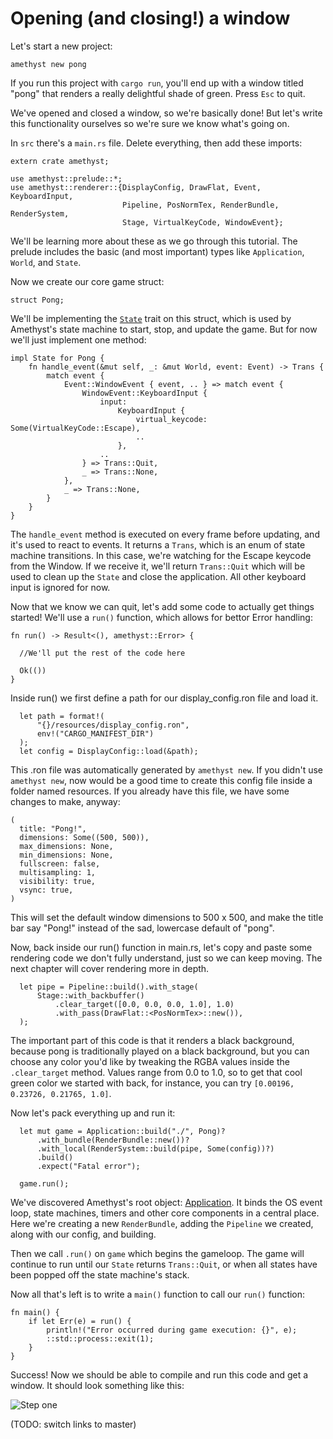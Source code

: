 # Opening (and closing!) a window

Let's start a new project:

`amethyst new pong`

If you run this project with `cargo run`, you'll end up with a window titled 
"pong" that renders a really delightful shade of green. Press `Esc` to quit.

We've opened and closed a window, so we're basically done! But let's write this 
functionality ourselves so we're sure we know what's going on.

In `src` there's a `main.rs` file. Delete everything, then add these imports:

```rust,ignore
extern crate amethyst;

use amethyst::prelude::*;
use amethyst::renderer::{DisplayConfig, DrawFlat, Event, KeyboardInput,
                         Pipeline, PosNormTex, RenderBundle, RenderSystem,
                         Stage, VirtualKeyCode, WindowEvent};
```

We'll be learning more about these as we go through this tutorial. The prelude 
includes the basic (and most important) types like `Application`, `World`, and 
`State`.

Now we create our core game struct:

```rust,ignore
struct Pong; 
```

We'll be implementing the [`State`][st] trait on this struct, which is used by 
Amethyst's state machine to start, stop, and update the game. But for now we'll 
just implement one method: 

```rust,ignore
impl State for Pong {
    fn handle_event(&mut self, _: &mut World, event: Event) -> Trans {
        match event {
            Event::WindowEvent { event, .. } => match event {
                WindowEvent::KeyboardInput {
                    input:
                        KeyboardInput {
                            virtual_keycode: Some(VirtualKeyCode::Escape),
                            ..
                        },
                    ..
                } => Trans::Quit,
                _ => Trans::None,
            },
            _ => Trans::None,
        }
    }
}
```

The `handle_event` method is executed on every frame before updating, and it's 
used to react to events. It returns a `Trans`, which is an enum of state machine 
transitions. In this case, we're watching for the Escape keycode from the 
Window. If we receive it, we'll return `Trans::Quit` which will be used to clean 
up the `State` and close the application. All other keyboard input is ignored 
for now.

Now that we know we can quit, let's add some code to actually get things 
started! We'll use a `run()` function, which allows for bettor Error handling:

```rust,ignore
fn run() -> Result<(), amethyst::Error> {

  //We'll put the rest of the code here

  Ok(())
}
```

Inside run() we first define a path for our display_config.ron file and load it.

```rust,ignore
  let path = format!(
      "{}/resources/display_config.ron",
      env!("CARGO_MANIFEST_DIR")
  );
  let config = DisplayConfig::load(&path);
```

This .ron file was automatically generated by `amethyst new`. If you didn't use 
`amethyst new`, now would be a good time to create this config file inside a 
folder named resources. If you already have this file, we have some changes to 
make, anyway:

```ron,ignore
(
  title: "Pong!",
  dimensions: Some((500, 500)),
  max_dimensions: None,
  min_dimensions: None,
  fullscreen: false,
  multisampling: 1,
  visibility: true,
  vsync: true,
)
```

This will set the default window dimensions to 500 x 500, and make the title bar 
say "Pong!" instead of the sad, lowercase default of "pong".

Now, back inside our run() function in main.rs, let's copy and paste some 
rendering code we don't fully understand, just so we can keep moving. The next 
chapter will cover rendering more in depth.

```rust,ignore
  let pipe = Pipeline::build().with_stage(
      Stage::with_backbuffer()
          .clear_target([0.0, 0.0, 0.0, 1.0], 1.0)
          .with_pass(DrawFlat::<PosNormTex>::new()),
  );
```

The important part of this code is that it renders a black background, because 
pong is traditionally played on a black background, but you can choose any color 
you'd like by tweaking the RGBA values inside the `.clear_target` method. Values 
range from 0.0 to 1.0, so to get that cool green color we started with back, for 
instance, you can try `[0.00196, 0.23726, 0.21765, 1.0]`.

Now let's pack everything up and run it:

```rust,ignore
  let mut game = Application::build("./", Pong)?
      .with_bundle(RenderBundle::new())?
      .with_local(RenderSystem::build(pipe, Some(config))?)
      .build()
      .expect("Fatal error");

  game.run();
```

We've discovered Amethyst's root object: [Application][ap]. It binds the OS 
event loop, state machines, timers and other core components in a central place. 
Here we're creating a new `RenderBundle`, adding the `Pipeline` we created, 
along with our config, and building.

Then we call `.run()` on `game` which begins the gameloop. The game will 
continue to run until our `State` returns `Trans::Quit`, or when all states have 
been popped off the state machine's stack.

Now all that's left is to write a `main()` function to call our `run()` 
function:

```rust,ignore
fn main() {
    if let Err(e) = run() {
        println!("Error occurred during game execution: {}", e);
        ::std::process::exit(1);
    }
}
```

Success! Now we should be able to compile and run this code and get a window. 
It should look something like this:

![Step one](./images/pong_tutorial/pong_01.png)

(TODO: switch links to master)

[st]: https://www.amethyst.rs/doc/develop/doc/amethyst/trait.State.html
[ap]: https://www.amethyst.rs/doc/develop/doc/amethyst/struct.Application.html